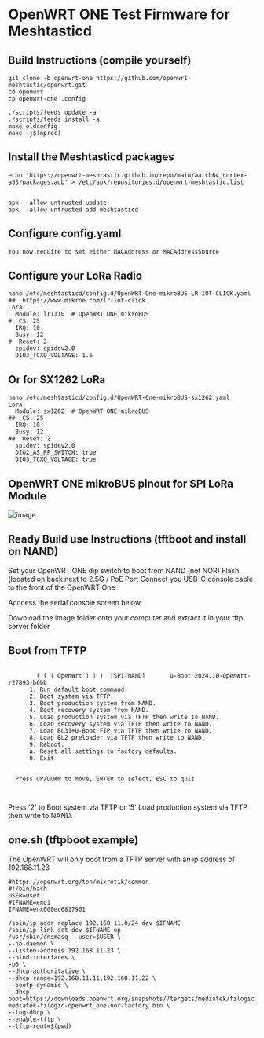 
# OpenWRT ONE Test Firmware for Meshtasticd

## Build Instructions (compile yourself)
```
git clone -b openwrt-one https://github.com/openwrt-meshtastic/openwrt.git
cd openwrt
cp openwrt-one .config

./scripts/feeds update -a
./scripts/feeds install -a
make oldconfig
make -j$(nproc)
```

## Install the Meshtasticd packages
```
echo 'https://openwrt-meshtastic.github.io/repo/main/aarch64_cortex-a53/packages.adb' > /etc/apk/repositories.d/openwrt-meshtastic.list


apk --allow-untrusted update
apk --allow-untrusted add meshtasticd
```

## Configure config.yaml
```
You now require to set either MACAddress or MACAddressSource
```
## Configure your LoRa Radio
```
nano /etc/meshtasticd/config.d/OpenWRT-One-mikroBUS-LR-IOT-CLICK.yaml
##  https://www.mikroe.com/lr-iot-click
Lora:
  Module: lr1110  # OpenWRT ONE mikroBUS
#  CS: 25
  IRQ: 10
  Busy: 12
#  Reset: 2
  spidev: spidev2.0
  DIO3_TCXO_VOLTAGE: 1.6
```
## Or for SX1262 LoRa
```
nano /etc/meshtasticd/config.d/OpenWRT-One-mikroBUS-sx1262.yaml
Lora:
  Module: sx1262  # OpenWRT ONE mikroBUS
##  CS: 25
  IRQ: 10
  Busy: 12
##  Reset: 2
  spidev: spidev2.0
  DIO2_AS_RF_SWITCH: true
  DIO3_TCXO_VOLTAGE: true
```

## OpenWRT ONE mikroBUS pinout for SPI LoRa Module

![image](https://github.com/user-attachments/assets/25f3f546-51a8-4400-9459-ad8d8aeb828c)


## Ready Build use Instructions (tftboot and install on NAND)

Set your OpenWRT ONE dip switch to boot from NAND (not NOR) Flash (located on back next to 2.5G / PoE Port
Connect you USB-C console cable to the front of the OpenWRT One

Acccess the serial console screen below

Download the image folder onto your computer and extract it in your tftp server folder

## Boot from TFTP
```

        ( ( ( OpenWrt ) ) )  [SPI-NAND]       U-Boot 2024.10-OpenWrt-r27893-b6bb
      1. Run default boot command.
      2. Boot system via TFTP.
      3. Boot production system from NAND.
      4. Boot recovery system from NAND.
      5. Load production system via TFTP then write to NAND.
      6. Load recovery system via TFTP then write to NAND.
      7. Load BL31+U-Boot FIP via TFTP then write to NAND.
      8. Load BL2 preloader via TFTP then write to NAND.
      9. Reboot.
      a. Reset all settings to factory defaults.
      0. Exit


  Press UP/DOWN to move, ENTER to select, ESC to quit
  
  
```
 Press '2' to Boot system via TFTP or '5' Load production system via TFTP then write to NAND.


## one.sh (tftpboot example)
The OpenWRT will only boot from a TFTP server with an ip address of 192.168.11.23

```
#https://openwrt.org/toh/mikrotik/common
#!/bin/bash
USER=user
#IFNAME=eno1
IFNAME=enx000ec6817901

/sbin/ip addr replace 192.168.11.0/24 dev $IFNAME
/sbin/ip link set dev $IFNAME up
/usr/sbin/dnsmasq --user=$USER \
--no-daemon \
--listen-address 192.168.11.23 \
--bind-interfaces \
-p0 \
--dhcp-authoritative \
--dhcp-range=192.168.11.11,192.168.11.22 \
--bootp-dynamic \
--dhcp-boot=https://downloads.openwrt.org/snapshots//targets/mediatek/filogic/openwrt-mediatek-filogic-openwrt_one-nor-factory.bin \
--log-dhcp \
--enable-tftp \
--tftp-root=$(pwd)
```



